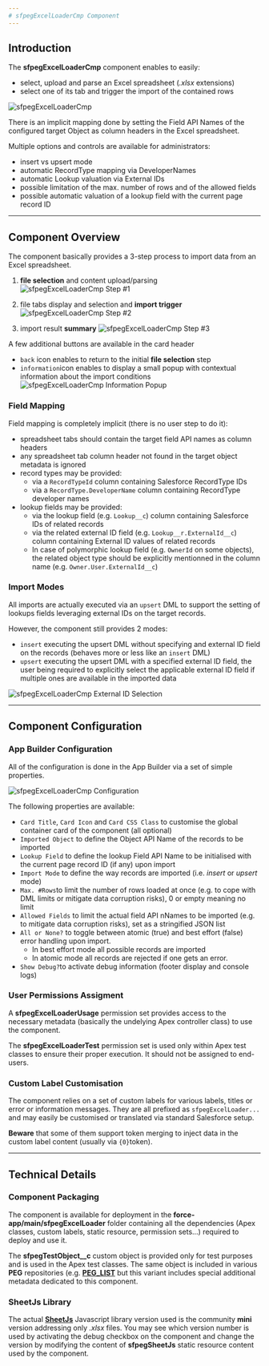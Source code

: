 ```yaml
---
# sfpegExcelLoaderCmp Component
---
```



## Introduction

The **sfpegExcelLoaderCmp** component enables to easily:
* select, upload and parse an Excel spreadsheet (_.xlsx_ extensions)
* select one of its tab and trigger the import of the contained rows

![sfpegExcelLoaderCmp](/media/sfpegExcelLoader.png) 

There is an implicit mapping done by setting the Field API Names of the
configured target Object as column headers in the Excel spreadsheet.

Multiple options and controls are available for administrators:
* insert vs upsert mode
* automatic RecordType mapping via DeveloperNames
* automatic Lookup valuation via External IDs
* possible limitation of the max. number of rows and of the allowed fields
* possible automatic valuation of a lookup field with the current page record ID


---
## Component Overview

The component basically provides a 3-step process to import data from an Excel spreadsheet.
1. **file selection** and content upload/parsing
![sfpegExcelLoaderCmp Step #1](/media/sfpegExcelLoaderStep1.png)

2. file tabs display and selection and **import trigger**
![sfpegExcelLoaderCmp Step #2](/media/sfpegExcelLoaderStep2.png) 

3. import result **summary**
![sfpegExcelLoaderCmp Step #3](/media/sfpegExcelLoaderStep3.png) 

A few additional buttons are available in the card header
* `back` icon enables to return to the initial **file selection** step
* `information`icon enables to display a small popup with contextual information 
about the import conditions
![sfpegExcelLoaderCmp Information Popup](/media/sfpegExcelLoaderInformation.png) 


### Field Mapping

Field mapping is completely implicit (there is no user step to do it):
* spreadsheet tabs should contain the target field API names as column headers
* any spreadsheet tab column header not found in the target object metadata is ignored
* record types may be provided:
    * via a `RecordTypeId` column containing Salesforce RecordType IDs
    * via a `RecordType.DeveloperName` column containing RecordType developer names
* lookup fields may be provided:
    * via the lookup field (e.g. `Lookup__c`) column containing Salesforce IDs of related records
    * via the related external ID field (e.g. `Lookup__r.ExternalId__c`) column containing External ID values of related records
    * In case of polymorphic lookup field (e.g. `OwnerId` on some objects), the related object type should be explicitly 
    mentionned in the column name (e.g. `Owner.User.ExternalId__c`) 


### Import Modes

All imports are actually executed via an `upsert` DML to support the setting of lookups fields leveraging 
external IDs on the target records.

However, the component still provides 2 modes:
* `insert` executing the upsert DML without specifying and external ID field on the records (behaves 
more or less like an `insert` DML)
* `upsert` executing the upsert DML with a specified external ID field, the user being required to
explicitly select the applicable external ID field if multiple ones are available in the imported data

![sfpegExcelLoaderCmp External ID Selection](/media/sfpegExcelLoaderExtIdSelection.png) 


---
## Component Configuration
### App Builder Configuration

All of the configuration is done in the App Builder via a set of simple properties.

![sfpegExcelLoaderCmp Configuration](/media/sfpegExcelLoaderConfig.png) 

The following properties are available:
* `Card Title`, `Card Icon` and `Card CSS Class` to customise the global container
card of the component (all optional)
* `Imported Object` to define the Object API Name of the records to be imported
* `Lookup Field` to define the lookup Field API Name to be initialised with the current page
record ID (if any) upon import
* `Import Mode` to define the way records are imported (i.e. _insert_ or _upsert_ mode)
* `Max. #Rows`to limit the number of rows loaded at once (e.g. to cope with DML limits or mitigate
data corruption risks), 0 or empty meaning no limit
* `Allowed Fields` to limit the actual field API nNames to be imported (e.g. to mitigate data corruption
risks), set as a stringified JSON list
* `All or None?` to toggle between atomic (true) and best effort (false) error handling upon import.
    * In best effort mode all possible records are imported
    * In atomic mode all records are rejected if one gets an error. 
* `Show Debug?`to activate debug information (footer display and console logs)


### User Permissions Assigment

A **sfpegExcelLoaderUsage** permission set provides access to the necessary metadata (basically
the undelying Apex controller class) to use the component.

The **sfpegExcelLoaderTest** permission set is used only within Apex test classes to ensure their
proper execution. It should not be assigned to end-users.

### Custom Label Customisation

The component relies on a set of custom labels for various labels, titles or error or information messages.
They are all prefixed as `sfpegExcelLoader...` and may easily be customised or translated via standard 
Salesforce setup.

**Beware** that some of them support token merging to inject data in the custom label content
(usually via `{0}`token).


---
## Technical Details
### Component Packaging

The component is available for deployment in the **force-app/main/sfpegExcelLoader** folder
containing all the dependencies (Apex classes, custom labels, static resource, permission sets...)
required to deploy and use it.

The **sfpegTestObject__c** custom object is provided only for test purposes and is used in the 
Apex test classes. The same object is included in various **PEG** repositories
(e.g. **[PEG_LIST](https://github.com/pegros/PEG_LIST)** but this variant includes
special additional metadata dedicated to this component. 


### SheetJs Library

The actual **[SheetJs](https://sheetjs.com/)** Javascript library version used is the 
community **mini** version addressing only _.xlsx_ files. You may see which version number
is used by activating the debug checkbox on the component and change the version by modifying
the content of **sfpegSheetJs** static resource content used by the component.
